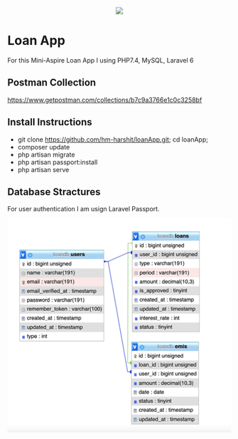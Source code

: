 <p align="center"><a href="https://laravel.com" target="_blank"><img src="https://raw.githubusercontent.com/laravel/art/master/logo-lockup/5%20SVG/2%20CMYK/1%20Full%20Color/laravel-logolockup-cmyk-red.svg" width="400"></a></p>


# Loan App

For this Mini-Aspire Loan App I using PHP7.4, MySQL, Laravel 6

## Postman Collection
https://www.getpostman.com/collections/b7c9a3766e1c0c3258bf

## Install Instructions 

- git clone https://github.com/hm-harshit/loanApp.git; cd loanApp;
- composer update
- php artisan migrate
- php artisan passport:install
- php artisan serve

## Database Stractures
For user authentication I am usign Laravel Passport.

![screenshot](screenshot.png)
